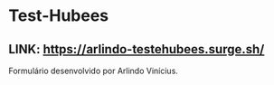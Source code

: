 # Test-Hubees

## LINK: https://arlindo-testehubees.surge.sh/

Formulário desenvolvido por Arlindo Vinícius.
